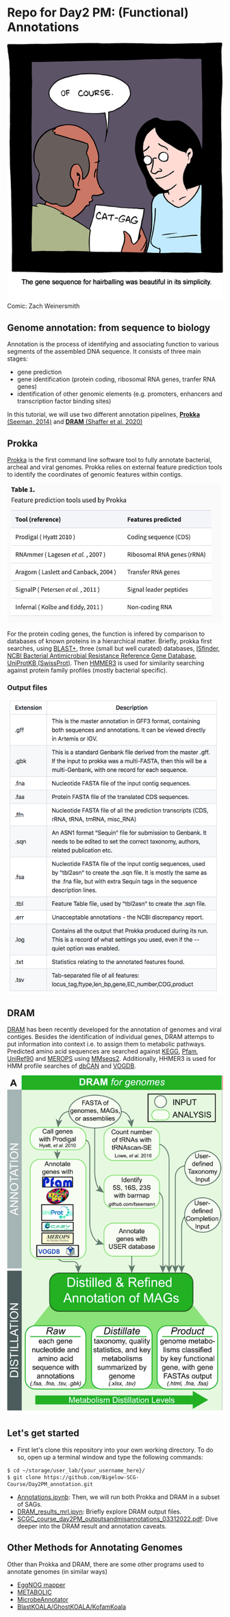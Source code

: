 # Repo for Day2 PM: (Functional) Annotations



<img src="https://github.com/Bigelow-SCG-Course/Day2PM_annotations/blob/main/intro_images/Picture1.png" width="650"> 
Comic: Zach Weinersmith





## Genome annotation: from sequence to biology  
Annotation is the process of identifying and associating function to various segments of the assembled DNA sequence. 
It consists of three main stages:
- gene prediction
- gene identification (protein coding, ribosomal RNA genes, tranfer RNA genes) 
- identification of other genomic elements (e.g. promoters, enhancers and transcription factor binding sites)


In this tutorial, we will use two different annotation pipelines, [**Prokka** (Seeman, 2014)](https://academic.oup.com/bioinformatics/article/30/14/2068/2390517) and  [**DRAM** (Shaffer et al. 2020)](https://academic.oup.com/nar/article/48/16/8883/5884738)



## Prokka
[Prokka](https://github.com/tseemann/prokka) is the first command line software tool to fully annotate bacterial, archeal and viral genomes. Prokka relies on external feature prediction tools to identify the coordinates of genomic features within contigs. 


<img src="https://github.com/Bigelow-SCG-Course/Day2PM_annotations/blob/main/intro_images/Prokka_table1.png" width="500">

For the protein coding genes, the function is infered by comparison to databases of known proteins in a hierarchical matter. Briefly, prokka first searches, using [BLAST+](https://bmcbioinformatics.biomedcentral.com/articles/10.1186/1471-2105-10-421), three (small but well curated) databases, [ISfinder](https://www-is.biotoul.fr/index.php), [NCBI Bacterial Antimicrobial Resistance Reference Gene Database](https://www.ncbi.nlm.nih.gov/bioproject/313047), [UniProtKB (SwissProt)](https://www.uniprot.org/uniprot/). Then [HMMER3](http://hmmer.org) is used for similarity searching against protein family profiles (mostly bacterial specific).

### Output files
<img src="https://github.com/Bigelow-SCG-Course/Day2PM_annotations/blob/main/intro_images/Prokka_ouput.png" width="500">
  
  
## DRAM
[DRAM](https://github.com/WrightonLabCSU/DRAM) has been recently developed for the annotation of genomes and viral contiges. Besides the identification of individual genes, DRAM attemps to put information into context i.e. to assign them to metabolic pathways. Predicted amino acid sequences are searched against [KEGG](https://www.kegg.jp), [Pfam](https://pfam.xfam.org), [UniRef90](https://www.uniprot.org/uniref/) and [MEROPS](https://www.ebi.ac.uk/merops/) using [MMseqs2](https://github.com/soedinglab/MMseqs2). Additionally, HHMER3 is used for HMM profile searches of [dbCAN](https://bcb.unl.edu/dbCAN2/) and [VOGDB](https://vogdb.org).

<img src="https://github.com/Bigelow-SCG-Course/Day2PM_annotations/blob/main/intro_images/DRAM_outline.png" width="650">
  


## Let's get started
- First let's clone this repository into your own working directory. To do so, open up a terminal window and type the following commands:
```
$ cd ~/storage/user_lab/{your_username_here}/
$ git clone https://github.com/Bigelow-SCG-Course/Day2PM_annotation.git
```
- [Annotations.ipynb](https://github.com/Bigelow-SCG-Course/Day2PM_annotations/blob/main/Annotations.ipynb): Then, we will run both Prokka and DRAM in a subset of SAGs.
- [DRAM_results_mrl.ipyn](https://github.com/Bigelow-SCG-Course/Day2PM_annotations/blob/main/DRAM_results_mrl.ipynb): Briefly explore DRAM output files.
- [SCGC_course_day2PM_outputsandmisannotations_03312022.pdf](https://github.com/Bigelow-SCG-Course/Day2PM_annotations/blob/main/SCGC_course_day2PM_outputsandmisannotations_03312022.pdf): Dive deeper into the DRAM result and annotation caveats.

## Other Methods for Annotating Genomes
Other than Prokka and DRAM, there are some other programs used to annotate genomes (in similar ways)
- [EggNOG mapper](https://hpc.nih.gov/apps/eggNOGmapper.html#:~:text=eggNOG%2Dmapper%20is%20a%20tool,ideally%20suited%20for%20functional%20inference.)
- [METABOLIC](https://github.com/AnantharamanLab/METABOLIC)
- [MicrobeAnnotator](https://github.com/cruizperez/MicrobeAnnotator)
- [BlastKOALA/GhostKOALA/KofamKoala](https://www.kegg.jp/blastkoala/)

